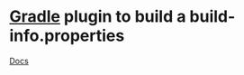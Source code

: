 # [Gradle](https://gradle.org) plugin to build a build-info.properties

[Docs](https://sdelamo.github.io/build-info-gradle-plugin/index.html)
